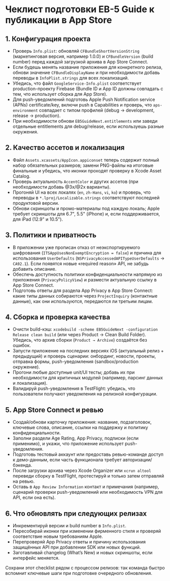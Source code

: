 # Чеклист подготовки EB-5 Guide к публикации в App Store

## 1. Конфигурация проекта
- Проверь `Info.plist`: обновляй `CFBundleShortVersionString` (маркетинговая версия, например 1.0.0) и `CFBundleVersion` (build number) перед каждой загрузкой архива в App Store Connect. 
- Если будешь менять название приложения для конкретного релиза, обнови значение `CFBundleDisplayName` и при необходимости добавь переводы в `InfoPlist.strings` для всех локализаций.
- Убедись, что файл `GoogleService-Info.plist` соответствует production-проекту Firebase (Bundle ID и App ID должны совпадать с тем, что использует сборка для App Store).
- Для push-уведомлений подготовь Apple Push Notification service (APNs) certificate/key, включи push в Capabilities и проверь, что `aps-environment` совпадает с типом профилей (debug → development, release → production).
- При необходимости обнови `EB5GuideNext.entitlements` или заведи отдельные entitlements для debug/release, если используешь разные окружения.

## 2. Качество ассетов и локализация
- Файл `Assets.xcassets/AppIcon.appiconset` теперь содержит полный набор обязательных размеров; замени PNG-файлы на итоговые финальные и убедись, что иконки проходят проверку в Xcode Asset Catalog.
- Проверь актуальность `AccentColor` и других ассетов (при необходимости добавь @3x/@2x варианты).
- Прогоняй UI на всех локалях (`en`, `zh-Hans`, `vi`, `ko`) и проверь, что переводы в `*.lproj/Localizable.strings` соответствуют последней продуктовой версии.
- Обнови скриншоты и промо-материалы под каждую локаль; Apple требует скриншоты для 6.7", 5.5" (iPhone) и, если поддерживается, для iPad (12.9" и 10.5").

## 3. Политики и приватность
- В приложении уже прописан отказ от неэкспортируемого шифрования (`ITSAppUsesNonExemptEncryption = false`) и причина для использования `UserDefaults` (`NSPrivacyAccessedAPITypeUserDefaults` → `CA92.1`). Если появятся новые «required reason» API, не забудь добавить описание.
- Обеспечь доступность политики конфиденциальности напрямую из приложения (`PrivacyPolicyView`) и размести актуальную ссылку в App Store Connect.
- Подготовь ответы для раздела App Privacy в App Store Connect: какие типы данных собираются через `ProjectInquiry` (контактные данные), как они используются, передаются ли третьим лицам.

## 4. Сборка и проверка качества
- Очисти build-кэш: `xcodebuild -scheme EB5GuideNext -configuration Release clean build` (или через Product → Clean Build Folder). Убедись, что архив сборки (`Product → Archive`) создаётся без ошибок.
- Запусти приложение на последних версиях iOS (актуальный релиз + предыдущий) и проверь сценарии: онбординг, новости, проекты, отправка формы, push-уведомления (sandbox/production окружение).
- Прогони любые доступные unit/UI тесты; добавь их при необходимости для критичных модулей (например, парсинг данных и локализация).
- Валидируй push-уведомления в TestFlight: убедись, что пользователи получают уведомления на релизной конфигурации.

## 5. App Store Connect и ревью
- Создай/обнови карточку приложения: название, подзаголовок, ключевые слова, описание, ссылки на поддержку и политику конфиденциальности.
- Заполни раздели Age Rating, App Privacy, подписки (если применимо), и укажи, что приложение использует push-уведомления.
- Подготовь тестовый аккаунт или предоставь ревью-команде доступ к демо-данным, если часть функционала требует авторизации/бэкенда.
- После загрузки архива через Xcode Organizer или `xcrun altool` переведи сборку в TestFlight, протестируй и только затем отправляй на ревью.
- Оставь в `App Review Information` контакт и примечания (например, сценарий проверки push-уведомлений или необходимость VPN для API, если она есть).

## 6. Что обновлять при следующих релизах
- Инкрементируй версии и build number в `Info.plist`.
- Пересобирай иконки при изменении фирменного стиля и проверяй соответствие новым требованиям Apple.
- Перепроверяй App Privacy ответы и причину использования защищённых API при добавлении SDK или новых функций.
- Заготавливай changelog (What’s New) и новых скриншоты, если интерфейс меняется.

Сохрани этот checklist рядом с процессом релизов: так команда быстро вспомнит ключевые шаги при подготовке очередного обновления.

